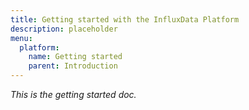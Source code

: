 ```yaml
---
title: Getting started with the InfluxData Platform
description: placeholder
menu:
  platform:
    name: Getting started
    parent: Introduction
---
```


_This is the getting started doc._
